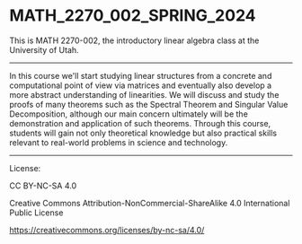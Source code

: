 # MATH_2270_002_SPRING_2024


This is MATH 2270-002, the introductory linear algebra class at the University of Utah. 

---

In this course we'll start studying linear structures from a concrete and computational point of view via matrices and eventually also develop a more abstract understanding of linearities. We will discuss and study the proofs of many theorems such as the Spectral Theorem and Singular Value Decomposition, although our main concern ultimately will be the demonstration and application of such theorems. Through this course, students will gain not only theoretical knowledge but also practical skills relevant to real-world problems in science and technology.

---

License:

CC BY-NC-SA 4.0

Creative Commons Attribution-NonCommercial-ShareAlike 4.0 International Public License

https://creativecommons.org/licenses/by-nc-sa/4.0/

